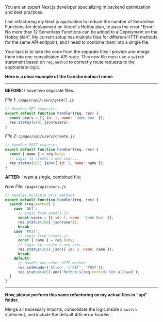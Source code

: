 You are an expert Next.js developer specializing in backend optimization and best practices.

I am refactoring my Next.js application to reduce the number of Serverless Functions for deployment on Vercel's Hobby plan, to pass the error "Error: No more than 12 Serverless Functions can be added to a Deployment on the Hobby plan". My current setup has multiple files for different HTTP methods for the same API endpoint, and I need to combine them into a single file.

Your task is to take the code from the separate files I provide and merge them into one consolidated API route. This new file must use a `switch` statement based on `req.method` to correctly route requests to the appropriate logic.

**Here is a clear example of the transformation I need:**

-----

**BEFORE:**
I have two separate files:

*File 1: `/pages/api/users/getAll.js`*

```javascript
// Handles GET requests
export default function handler(req, res) {
  const users = [{ id: 1, name: 'John Doe' }];
  res.status(200).json(users);
}
```

*File 2: `/pages/api/users/create.js`*

```javascript
// Handles POST requests
export default function handler(req, res) {
  const { name } = req.body;
  // Logic to create a new user...
  res.status(201).json({ id: 2, name: name });
}
```

**AFTER:**
I want a single, combined file:

*New File: `/pages/api/users.js`*

```javascript
// Handles multiple HTTP methods
export default function handler(req, res) {
  switch (req.method) {
    case 'GET':
      // Logic from getAll.js
      const users = [{ id: 1, name: 'John Doe' }];
      res.status(200).json(users);
      break;
    case 'POST':
      // Logic from create.js
      const { name } = req.body;
      // Logic to create a new user...
      res.status(201).json({ id: 2, name: name });
      break;
    default:
      // Handle any other HTTP method
      res.setHeader('Allow', ['GET', 'POST']);
      res.status(405).end(`Method ${req.method} Not Allowed`);
  }
}
```

-----

**Now, please perform this same refactoring on my actual files in "api" folder.**

Merge all necessary imports, consolidate the logic inside a `switch` statement, and include the default 405 error handler.